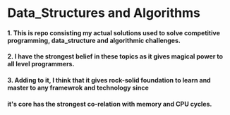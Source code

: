 Data_Structures and Algorithms  
==========================================
#### 1. This is repo consisting my actual solutions used to solve competitive programming, data_structure and algorithmic challenges.
#### 2. I have the strongest belief in these topics as it gives magical power to all level programmers.
#### 3. Adding to it, I think that it gives rock-solid foundation to learn and master to any framewrok and technology since 
####    it's core has the strongest co-relation with memory and CPU cycles.
